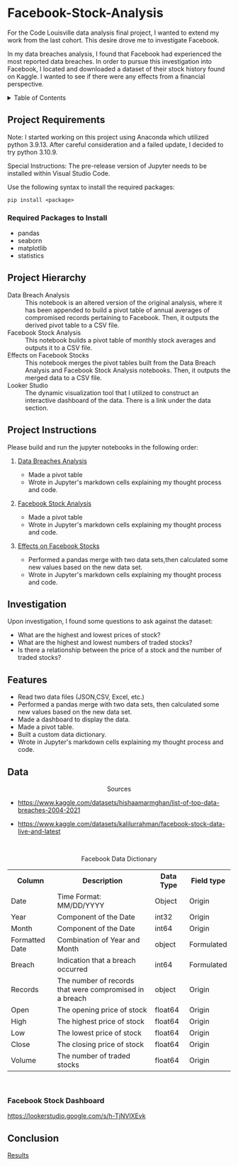 # Facebook-Stock-Analysis

For the Code Louisville data analysis final project, I wanted to extend my work from the last cohort. This desire drove me to investigate Facebook.

In my data breaches analysis, I found that Facebook had experienced the most reported data breaches. In order to pursue this investigation into Facebook, I located and downloaded a dataset of their stock history found on Kaggle. I wanted to see if there were any effects from a financial perspective.

<details>
  <summary>Table of Contents</summary>
  <ol type="I">
    <li><a href="#project-requirments">Project Requirements</a></li>
    <li><a href="#project-hierarchy">Project Hierarchy</a></li>
    <li><a href="#project-instructions">Project Instructions</a></li>
    <li><a href="#investigation">Investigation</a></li>
    <li><a href="#features">Features</a></li>
    <li><a href="#data">Data</a></li>
    <li><a href="#conclusion">Conclusion</a></li>
  </ol>
</details>

## Project Requirements
Note: I started working on this project using Anaconda which utilized python 3.9.13. After careful consideration and a failed update, I decided to try python 3.10.9.

Special Instructions: The pre-release version of Jupyter needs to be installed within Visual Studio Code.

Use the following syntax to install the required packages:
```
pip install <package>
```

### Required Packages to Install
* pandas
* seaborn
* matplotlib
* statistics

## Project Hierarchy
<dl>

<dt>Data Breach Analysis</dt>
<dd>This notebook is an altered version of the original analysis, where it has been appended to build a pivot table of annual averages of compromised records pertaining to Facebook. Then, it outputs the derived pivot table to a CSV file. <dd>

<dt>Facebook Stock Analysis</dt>
<dd>This notebook builds a pivot table of monthly stock averages and outputs it to a CSV file.</dd>

<dt>Effects on Facebook Stocks</dt>
<dd>This notebook merges the pivot tables built from the Data Breach Analysis and Facebook Stock Analysis notebooks. Then, it outputs the merged data to a CSV file.</dd>

<dt>Looker Studio</dt>
<dd>The dynamic visualization tool that I utilized to construct an interactive dashboard of the data. There is a link under the data section.</dd>

</dl>

## Project Instructions
Please build and run the jupyter notebooks in the following order:

1.  [Data Breaches Analysis](./ipynb/FB_db_analysis.ipynb)
 
    * Made a pivot table
    * Wrote in Jupyter's markdown cells explaining my thought process and code.

2.  [Facebook Stock Analysis](./ipynb/FB_stock_analysis.ipynb)
   
    * Made a pivot table
    * Wrote in Jupyter's markdown cells explaining my thought process and code.

3.  [Effects on Facebook Stocks](./ipynb/FB_stock_effects.ipynb)

    * Performed a pandas merge with two data sets,then calculated some new values based on the new data set.
    * Wrote in Jupyter's markdown cells explaining my thought process and code.

## Investigation
Upon investigation, I found some questions to ask against the dataset:
<ul>
<li>What are the highest and lowest prices of stock?</li>
<li>What are the highest and lowest numbers of traded stocks?</li>
<li>Is there a relationship between the price of a stock and the number of traded stocks?</li>
</ul>

## Features

* Read two data files (JSON,CSV, Excel, etc.)
* Performed a pandas merge with two data sets, then calculated some new values based on the new data set.
* Made a dashboard to display the data.
* Made a pivot table.
* Built a custom data dictionary.
* Wrote in Jupyter's markdown cells explaining my thought process and code.

## Data
<p align="center">Sources</p>

* https://www.kaggle.com/datasets/hishaamarmghan/list-of-top-data-breaches-2004-2021

* https://www.kaggle.com/datasets/kalilurrahman/facebook-stock-data-live-and-latest 

<br>
<p align="center">Facebook Data Dictionary</p>
<link href="css/dict_style.css" rel="stylesheet">
<table>
  <tr>
    <th>Column</th>
    <th>Description</th>
    <th>Data Type</th>
    <th>Field type</th>
  </tr>
    <tr>
    <td>Date</td>
    <td>Time Format: MM/DD/YYYY  </td>
    <td>Object</td>
    <td>Origin</td>
   </tr>
   <tr>
    <td>Year</td>
    <td>Component of the Date </td>
    <td>int32</td>
    <td>Origin</td>
   </tr>
   <tr>
    <td>Month</td>
    <td>Component of the Date </td>
    <td>int64</td>
    <td>Origin</td>
   </tr>
   <tr>
    <td>Formatted Date</td>
    <td>Combination of Year and Month </td>
    <td>object</td>
    <td>Formulated</td>
   </tr>
   <tr>
    <td>Breach</td>
    <td>Indication that a breach occurred</td>
    <td>int64</td>
    <td>Formulated</td>
   </tr>
    <tr>
    <td>Records</td>
    <td>The number of records that were compromised in a breach</td>
    <td>object</td>
    <td>Origin</td>
   </tr>
     <tr>
    <td>Open</td>
    <td>The opening price of stock</td>
    <td>float64</td>
    <td>Origin</td>
   </tr>
    <tr>
    <td>High</td>
    <td>The highest price of stock</td>
    <td>float64</td>
    <td>Origin</td>
    </tr>
     <tr>
    <td>Low</td>
    <td>The lowest price of stock</td>
    <td>float64</td>
    <td>Origin</td>
    </tr>
     <tr>
    <td>Close</td>
    <td>The closing price of stock</td>
    <td>float64</td>
    <td>Origin</td>
    </tr>
    <tr>
    <td>Volume</td>
    <td>The number of traded stocks</td>
    <td>float64</td>
    <td>Origin</td>
    </tr>
</table>
</br>

###  Facebook Stock Dashboard

https://lookerstudio.google.com/s/h-TjNVlXEvk

## Conclusion
[Results](./ipynb/conclusion.ipynb)





